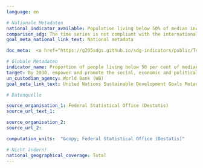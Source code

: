 ```yaml
---
language: en

# Nationale Metadaten
national_indicator_available: Population living below 50% of median income
comparison_sdg: The time series is not compliant with the international metadata description.
goal_meta_national_link_text: National metadata

doc_meta:  <a href="https://g205sdgs.github.io/sdg-indicators/public/Test PDF.pdf">Metadata</a>

# Globale Metadaten
indicator_name: Proportion of people living below 50 per cent of median income, by sex, age and persons with disabilities
target: By 2030, empower and promote the social, economic and political inclusion of all, irrespective of age, sex, disability, race, ethnicity, origin, religion or economic or other status
un_custodian_agency: World Bank (WB)
goal_meta_link_text: United Nations Sustainable Development Goals Metadata

# Datenquelle

source_organisation_1: Federal Statistical Office (Destatis)
source_url_text_1:

source_organisation_2:
source_url_2:

computation_units:  "&copy; Federal Statistical Office (Destatis)"

# Nicht ändern!
national_geographical_coverage: Total
---
```

